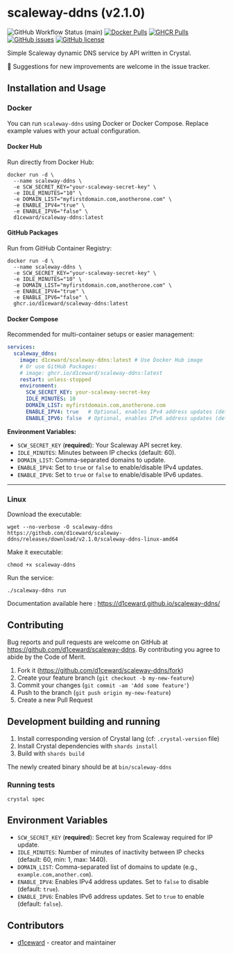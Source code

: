 # scaleway-ddns (v2.1.0)
![GitHub Workflow Status (main)](https://github.com/d1ceward/scaleway-ddns/actions/workflows/main.yml/badge.svg?branch=master)
[![Docker Pulls](https://img.shields.io/docker/pulls/d1ceward/scaleway-ddns.svg)](https://hub.docker.com/r/d1ceward/scaleway-ddns)
[![GHCR Pulls](https://img.shields.io/badge/dynamic/json?color=blue&label=GHCR%20Pulls&query=downloads&url=https://ghcr.io/v2/d1ceward/scaleway-ddns/stats/pulls&logo=github)](https://github.com/users/d1ceward/packages/container/package/scaleway-ddns)
[![GitHub issues](https://img.shields.io/github/issues/d1ceward/scaleway-ddns)](https://github.com/d1ceward/scaleway-ddns/issues)
[![GitHub license](https://img.shields.io/github/license/d1ceward/scaleway-ddns)](https://github.com/d1ceward/scaleway-ddns/blob/master/LICENSE)

Simple Scaleway dynamic DNS service by API written in Crystal.

:rocket: Suggestions for new improvements are welcome in the issue tracker.

## Installation and Usage

### Docker

You can run `scaleway-ddns` using Docker or Docker Compose. Replace example values with your actual configuration.

#### Docker Hub

Run directly from Docker Hub:

```shell
docker run -d \
  --name scaleway-ddns \
  -e SCW_SECRET_KEY="your-scaleway-secret-key" \
  -e IDLE_MINUTES="10" \
  -e DOMAIN_LIST="myfirstdomain.com,anotherone.com" \
  -e ENABLE_IPV4="true" \
  -e ENABLE_IPV6="false" \
  d1ceward/scaleway-ddns:latest
```

#### GitHub Packages

Run from GitHub Container Registry:

```shell
docker run -d \
  --name scaleway-ddns \
  -e SCW_SECRET_KEY="your-scaleway-secret-key" \
  -e IDLE_MINUTES="10" \
  -e DOMAIN_LIST="myfirstdomain.com,anotherone.com" \
  -e ENABLE_IPV4="true" \
  -e ENABLE_IPV6="false" \
  ghcr.io/d1ceward/scaleway-ddns:latest
```

#### Docker Compose

Recommended for multi-container setups or easier management:

```yaml
services:
  scaleway_ddns:
    image: d1ceward/scaleway-ddns:latest # Use Docker Hub image
    # Or use GitHub Packages:
    # image: ghcr.io/d1ceward/scaleway-ddns:latest
    restart: unless-stopped
    environment:
      SCW_SECRET_KEY: your-scaleway-secret-key
      IDLE_MINUTES: 10
      DOMAIN_LIST: myfirstdomain.com,anotherone.com
      ENABLE_IPV4: true   # Optional, enables IPv4 address updates (default: true)
      ENABLE_IPV6: false  # Optional, enables IPv6 address updates (default: false)
```

**Environment Variables:**
- `SCW_SECRET_KEY` (**required**): Your Scaleway API secret key.
- `IDLE_MINUTES`: Minutes between IP checks (default: 60).
- `DOMAIN_LIST`: Comma-separated domains to update.
- `ENABLE_IPV4`: Set to `true` or `false` to enable/disable IPv4 updates.
- `ENABLE_IPV6`: Set to `true` or `false` to enable/disable IPv6 updates.

---

### Linux

Download the executable:

```shell
wget --no-verbose -O scaleway-ddns https://github.com/d1ceward/scaleway-ddns/releases/download/v2.1.0/scaleway-ddns-linux-amd64
```

Make it executable:

```shell
chmod +x scaleway-ddns
```

Run the service:

```shell
./scaleway-ddns run
```

Documentation available here : https://d1ceward.github.io/scaleway-ddns/

## Contributing

Bug reports and pull requests are welcome on GitHub at https://github.com/d1ceward/scaleway-ddns. By contributing you agree to abide by the Code of Merit.

1. Fork it (<https://github.com/d1ceward/scaleway-ddns/fork>)
2. Create your feature branch (`git checkout -b my-new-feature`)
3. Commit your changes (`git commit -am 'Add some feature'`)
4. Push to the branch (`git push origin my-new-feature`)
5. Create a new Pull Request

## Development building and running

1. Install corresponding version of Crystal lang (cf: `.crystal-version` file)
2. Install Crystal dependencies with `shards install`
3. Build with `shards build`

The newly created binary should be at `bin/scaleway-ddns`

### Running tests

```shell
crystal spec
```

## Environment Variables

- `SCW_SECRET_KEY` (**required**): Secret key from Scaleway required for IP update.
- `IDLE_MINUTES`: Number of minutes of inactivity between IP checks (default: 60, min: 1, max: 1440).
- `DOMAIN_LIST`: Comma-separated list of domains to update (e.g., `example.com,another.com`).
- `ENABLE_IPV4`: Enables IPv4 address updates. Set to `false` to disable (default: `true`).
- `ENABLE_IPV6`: Enables IPv6 address updates. Set to `true` to enable (default: `false`).

## Contributors

- [d1ceward](https://github.com/d1ceward) - creator and maintainer

